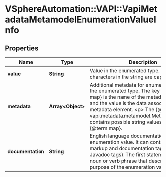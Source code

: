 # VSphereAutomation::VAPI::VapiMetadataMetamodelEnumerationValueInfo

## Properties
Name | Type | Description | Notes
------------ | ------------- | ------------- | -------------
**value** | **String** | Value in the enumerated type. All the characters in the string are capitalized. | 
**metadata** | **Array&lt;Object&gt;** | Additional metadata for enumeration value in the enumerated type. The key in the {@term map} is the name of the metadata element and the value is the data associated with that metadata element. &lt;p&gt; The {@link vapi.metadata.metamodel.MetadataIdentifier} contains possible string values for keys in the {@term map}. | 
**documentation** | **String** | English language documentation for an enumeration value. It can contain HTML markup and documentation tags (similar to Javadoc tags). The first statement will be a noun or verb phrase that describes the purpose of the enumeration value. | 


